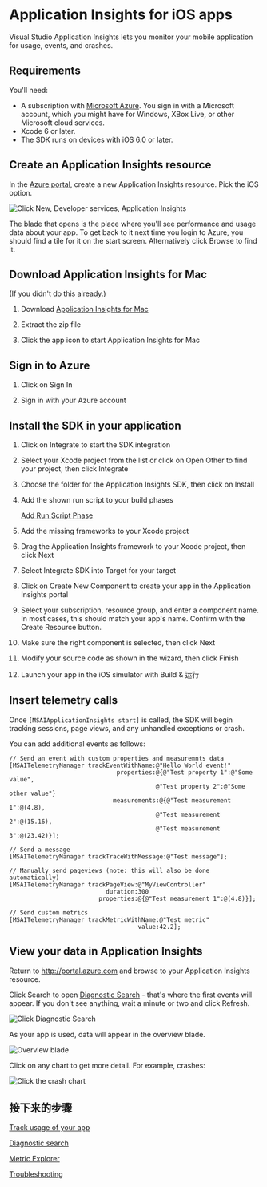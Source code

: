 <properties 
    pageTitle="Application Insights for iOS apps" 
    description="Analyze usage and performance of your iOS app with Application Insights." 
    services="application-insights" 
    documentationCenter="ios"
    authors="alancameronwills" 
    manager="ronmart"/>

<tags 
    ms.service="application-insights" 
    ms.workload="tbd" 
    ms.tgt_pltfrm="ibiza" 
    ms.devlang="na" 
    ms.topic="article" 
    ms.date="04/27/2015" 
    ms.author="awills"/>

# Application Insights for iOS apps

Visual Studio Application Insights lets you monitor your mobile application for usage, events, and crashes.

## Requirements

You'll need:

* A subscription with [Microsoft Azure](http://azure.com). You sign in with a Microsoft account, which you might have for Windows, XBox Live, or other Microsoft cloud services.
* Xcode 6 or later.
* The SDK runs on devices with iOS 6.0 or later.

## Create an Application Insights resource

In the [Azure portal][portal], create a new Application Insights resource. Pick the iOS option.

![Click New, Developer services, Application Insights](./media/app-insights-ios/11-new.png)

The blade that opens is the place where you'll see performance and usage data about your app. To get back to it next time you login to Azure, you should find a tile for it on the start screen. Alternatively click Browse to find it.

## Download Application Insights for Mac

(If you didn't do this already.)

1. Download [Application Insights for Mac](http://go.microsoft.com/fwlink/?LinkID=533209)

2. Extract the zip file

3. Click the app icon to start Application Insights for Mac

## <a name="signin"></a>Sign in to Azure

1. Click on Sign In

2. Sign in with your Azure account

## Install the SDK in your application

1. Click on Integrate to start the SDK integration

2. Select your Xcode project from the list or click on Open Other to find your project, then click Integrate

3. Choose the folder for the Application Insights SDK, then click on Install

4. Add the shown run script to your build phases

    [Add Run Script Phase](http://hockeyapp.net/help/runscriptbuildphase/)

5. Add the missing frameworks to your Xcode project

6. Drag the Application Insights framework to your Xcode project, then click Next

7. Select Integrate SDK into Target for your target

8. Click on Create New Component to create your app in the Application Insights portal

9. Select your subscription, resource group, and enter a component name. In most cases, this should match your app's name. Confirm with the Create Resource button.

10. Make sure the right component is selected, then click Next

11. Modify your source code as shown in the wizard, then click Finish

12. Launch your app in the iOS simulator with Build & 运行

## Insert telemetry calls

Once `[MSAIApplicationInsights start]` is called, the SDK will begin tracking sessions, page views, and any unhandled exceptions or crash. 

You can add additional events as follows:

    // Send an event with custom properties and measuremnts data
    [MSAITelemetryManager trackEventWithName:@"Hello World event!"
                                  properties:@{@"Test property 1":@"Some value",
                                             @"Test property 2":@"Some other value"}
                                 measurements:@{@"Test measurement 1":@(4.8),
                                             @"Test measurement 2":@(15.16),
                                             @"Test measurement 3":@(23.42)}];

    // Send a message
    [MSAITelemetryManager trackTraceWithMessage:@"Test message"];

    // Manually send pageviews (note: this will also be done automatically)
    [MSAITelemetryManager trackPageView:@"MyViewController"
                               duration:300
                             properties:@{@"Test measurement 1":@(4.8)}];

    // Send custom metrics
    [MSAITelemetryManager trackMetricWithName:@"Test metric" 
                                        value:42.2];

## View your data in Application Insights

Return to http://portal.azure.com and browse to your Application Insights resource.

Click Search to open [Diagnostic Search][diagnostic] - that's where the first events will appear. If you don't see anything, wait a minute or two and click Refresh.

![Click Diagnostic Search](./media/app-insights-ios/21-search.png)

As your app is used, data will appear in the overview blade.

![Overview blade](./media/app-insights-ios/22-oview.png)

Click on any chart to get more detail. For example, crashes:

![Click the crash chart](./media/app-insights-ios/23-crashes.png)
## <a name="usage"></a>接下来的步骤

[Track usage of your app][track]

[Diagnostic search][diagnostic]

[Metric Explorer][metrics]

[Troubleshooting][qna]


<!--Link references-->

[diagnostic]: app-insights-diagnostic-search.md
[metrics]: app-insights-metrics-explorer.md
[portal]: http://portal.azure.com/
[qna]: app-insights-troubleshoot-faq.md
[track]: app-insights-custom-events-metrics-api.md

 